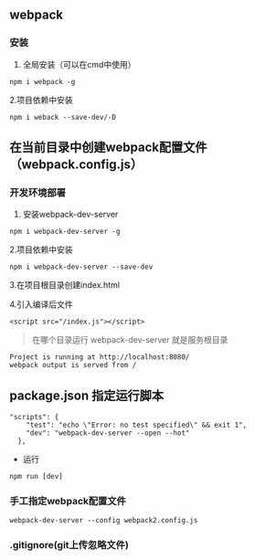 ## webpack
### 安装
1. 全局安装（可以在cmd中使用）
```
npm i webpack -g
```
2.项目依赖中安装
```
npm i weback --save-dev/-D
```
## 在当前目录中创建webpack配置文件（webpack.config.js）


### 开发环境部署
1. 安装webpack-dev-server
```
npm i webpack-dev-server -g
```
2.项目依赖中安装
```
npm i webpack-dev-server --save-dev
```

3.在项目根目录创建index.html

4.引入编译后文件  
```
<script src="/index.js"></script>
```

> 在哪个目录运行 webpack-dev-server 就是服务根目录
```
Project is running at http://localhost:8080/
webpack output is served from /
```

## package.json 指定运行脚本
```
"scripts": {
    "test": "echo \"Error: no test specified\" && exit 1",
    "dev": "webpack-dev-server --open --hot"
  },
```
- 运行

```
npm run [dev]
```

### 手工指定webpack配置文件

```
webpack-dev-server --config webpack2.config.js
```

### .gitignore(git上传忽略文件)
